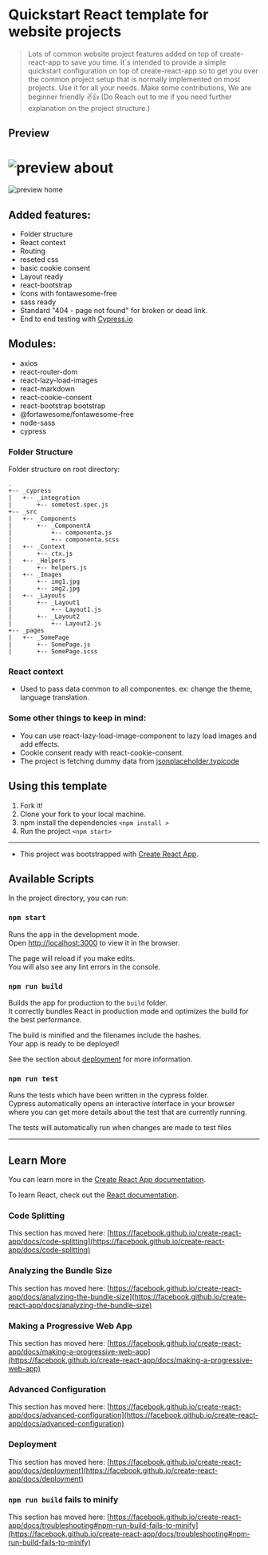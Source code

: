# Quickstart React template for website projects

> Lots of common website project features added on top of create-react-app to save you time.
> It´s intended to provide a simple quickstart configuration on top of create-react-app so to get you over the common project setup that is normally implemented on most projects.
> Use it for all your needs. Make some contributions, We are beginner friendly ✌👍 (Do Reach out to me if you need further explanation on the project structure.) 

## Preview

![preview about](https://api.emanuel-dev.com/uploads/preview1_f9acc559b6.png)
===============================
![preview home](https://api.emanuel-dev.com/uploads/preview2_3c7c791124.png)

## Added features:
* Folder structure
* React context
* Routing
* reseted css
* basic cookie consent
* Layout ready
* react-bootstrap 
* Icons with fontawesome-free
* sass ready
* Standard "404 - page not found" for broken or dead link.
* End to end testing with [Cypress.io](https://www.cypress.io/) 

## Modules:
* axios
* react-router-dom
* react-lazy-load-images
* react-markdown
* react-cookie-consent
* react-bootstrap bootstrap
* @fortawesome/fontawesome-free
* node-sass
* cypress

### Folder Structure 
Folder structure on root directory:

```
.
+-- _cypress
|   +-- _integration
|       +-- sometest.spec.js
+-- _src
|   +-- _Components
|       +-- _ComponentA
|           +-- componenta.js
|           +-- componenta.scss
|   +-- _Context
|       +-- ctx.js
|   +-- _Helpers
|       +-- helpers.js
|   +-- _Images
|       +-- img1.jpg
|       +-- img2.jpg
|   +-- _Layouts
|       +-- _Layout1
|           +-- Layout1.js
|       +-- _Layout2
|           +-- Layout2.js
+-- _pages
|   +-- _SomePage
|       +-- SomePage.js
|       +-- SomePage.scss

```

### React context
- Used to pass data common to all componentes.
ex: change the theme, language translation. 

### Some other things to keep in mind:
- You can use react-lazy-load-image-component to lazy load images and add effects.
- Cookie consent ready with react-cookie-consent. 
- The project is fetching dummy data from [jsonplaceholder.typicode](https://jsonplaceholder.typicode.com)

## Using this template
1. Fork it!
2. Clone your fork to your local machine.
3. npm install the dependencies `<npm install >`
4. Run the project `<npm start>`
***

- This project was bootstrapped with [Create React App](https://github.com/facebook/create-react-app).

## Available Scripts

In the project directory, you can run:

### `npm start`

Runs the app in the development mode.\
Open [http://localhost:3000](http://localhost:3000) to view it in the browser.

The page will reload if you make edits.\
You will also see any lint errors in the console.

### `npm run build`

Builds the app for production to the `build` folder.\
It correctly bundles React in production mode and optimizes the build for the best performance.

The build is minified and the filenames include the hashes.\
Your app is ready to be deployed!

See the section about [deployment](https://facebook.github.io/create-react-app/docs/deployment) for more information.

### `npm run test`

Runs the tests which have been written in the cypress folder.\
Cypress automatically opens an interactive interface in your browser\
where you can get more details about the test that are currently running.

The tests will automatically run when changes are made to test files

***

## Learn More

You can learn more in the [Create React App documentation](https://facebook.github.io/create-react-app/docs/getting-started).

To learn React, check out the [React documentation](https://reactjs.org/).

### Code Splitting

This section has moved here: [https://facebook.github.io/create-react-app/docs/code-splitting](https://facebook.github.io/create-react-app/docs/code-splitting)

### Analyzing the Bundle Size

This section has moved here: [https://facebook.github.io/create-react-app/docs/analyzing-the-bundle-size](https://facebook.github.io/create-react-app/docs/analyzing-the-bundle-size)

### Making a Progressive Web App

This section has moved here: [https://facebook.github.io/create-react-app/docs/making-a-progressive-web-app](https://facebook.github.io/create-react-app/docs/making-a-progressive-web-app)

### Advanced Configuration

This section has moved here: [https://facebook.github.io/create-react-app/docs/advanced-configuration](https://facebook.github.io/create-react-app/docs/advanced-configuration)

### Deployment

This section has moved here: [https://facebook.github.io/create-react-app/docs/deployment](https://facebook.github.io/create-react-app/docs/deployment)

### `npm run build` fails to minify

This section has moved here: [https://facebook.github.io/create-react-app/docs/troubleshooting#npm-run-build-fails-to-minify](https://facebook.github.io/create-react-app/docs/troubleshooting#npm-run-build-fails-to-minify)
